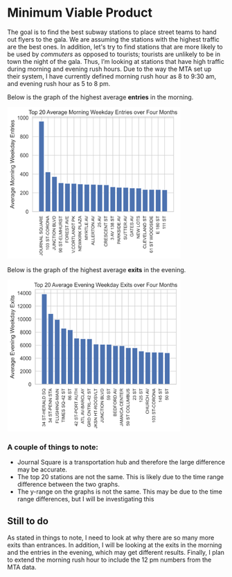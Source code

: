 # Minimum Viable Product

The goal is to find the best subway stations to place street teams to hand out flyers to the gala. 
We are assuming the stations with the highest traffic are the best ones. 
In addition, let's try to find stations that are more likely to be used by *commuters* as opposed to tourists; tourists are unlikely to be in 
town the night of the gala. 
Thus, I’m looking at stations that have high traffic during morning and evening rush hours. Due to the way the MTA set up their system, I have currently defined morning rush hour as 8 to 9:30 am, and evening rush hour as 5 to 8 pm.

Below is the graph of the highest average **entries** in the morning. 

<img src="https://raw.githubusercontent.com/cda913/EDA_Metis/main/allAM.png" width="400" height="350" />

Below is the graph of the highest average **exits** in the evening. 

<img src="https://raw.githubusercontent.com/cda913/EDA_Metis/main/allPM.png" width="400" height="350" />

### A couple of things to note:
- Journal Square is a transportation hub and therefore the large difference may be accurate. 
- The top 20 stations are not the same. This is likely due to the time range difference between the two graphs.
- The y-range on the graphs is not the same. This may be due to the time range differences, but I will be investigating this

## Still to do
As stated in things to note, I need to look at why there are so many more exits than entrances. In addition, I will be looking at the exits in the morning and the entries in the evening, which may get different results. Finally, I plan to extend the morning rush hour to include the 12 pm numbers from the MTA data.

